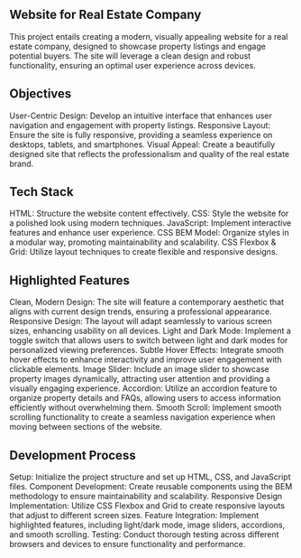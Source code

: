 ## Website for Real Estate Company
This project entails creating a modern, visually appealing website for a real estate company, designed to showcase property listings and engage potential buyers. The site will leverage a clean design and robust functionality, ensuring an optimal user experience across devices.

## Objectives
User-Centric Design: Develop an intuitive interface that enhances user navigation and engagement with property listings.
Responsive Layout: Ensure the site is fully responsive, providing a seamless experience on desktops, tablets, and smartphones.
Visual Appeal: Create a beautifully designed site that reflects the professionalism and quality of the real estate brand.

## Tech Stack
HTML: Structure the website content effectively.
CSS: Style the website for a polished look using modern techniques.
JavaScript: Implement interactive features and enhance user experience.
CSS BEM Model: Organize styles in a modular way, promoting maintainability and scalability.
CSS Flexbox & Grid: Utilize layout techniques to create flexible and responsive designs.

## Highlighted Features
Clean, Modern Design: The site will feature a contemporary aesthetic that aligns with current design trends, ensuring a professional appearance.
Responsive Design: The layout will adapt seamlessly to various screen sizes, enhancing usability on all devices.
Light and Dark Mode: Implement a toggle switch that allows users to switch between light and dark modes for personalized viewing preferences.
Subtle Hover Effects: Integrate smooth hover effects to enhance interactivity and improve user engagement with clickable elements.
Image Slider: Include an image slider to showcase property images dynamically, attracting user attention and providing a visually engaging experience.
Accordion: Utilize an accordion feature to organize property details and FAQs, allowing users to access information efficiently without overwhelming them.
Smooth Scroll: Implement smooth scrolling functionality to create a seamless navigation experience when moving between sections of the website.

## Development Process
Setup: Initialize the project structure and set up HTML, CSS, and JavaScript files.
Component Development: Create reusable components using the BEM methodology to ensure maintainability and scalability.
Responsive Design Implementation: Utilize CSS Flexbox and Grid to create responsive layouts that adjust to different screen sizes.
Feature Integration: Implement highlighted features, including light/dark mode, image sliders, accordions, and smooth scrolling.
Testing: Conduct thorough testing across different browsers and devices to ensure functionality and performance.


